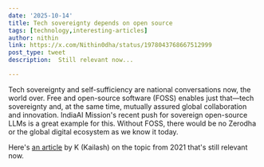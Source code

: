 ```yaml
---
date: '2025-10-14'
title: Tech sovereignty depends on open source
tags: [technology,interesting-articles]
author: nithin
link: https://x.com/Nithin0dha/status/1978043768667512999
post_type: tweet
description:  Still relevant now...

---
```

Tech sovereignty and self-sufficiency are national conversations now, the world over. Free and open-source software (FOSS) enables just that—tech sovereignty and, at the same time, mutually assured global collaboration and innovation. IndiaAI Mission's recent push for sovereign open-source LLMs is a great example for this. Without FOSS, there would be no Zerodha or the global digital ecosystem as we know it today.

Here's [an article](https://nadh.in/blog/the-atmanirbhartha-of-open-source-software/) by K (Kailash) on the topic from 2021 that's still relevant now.
